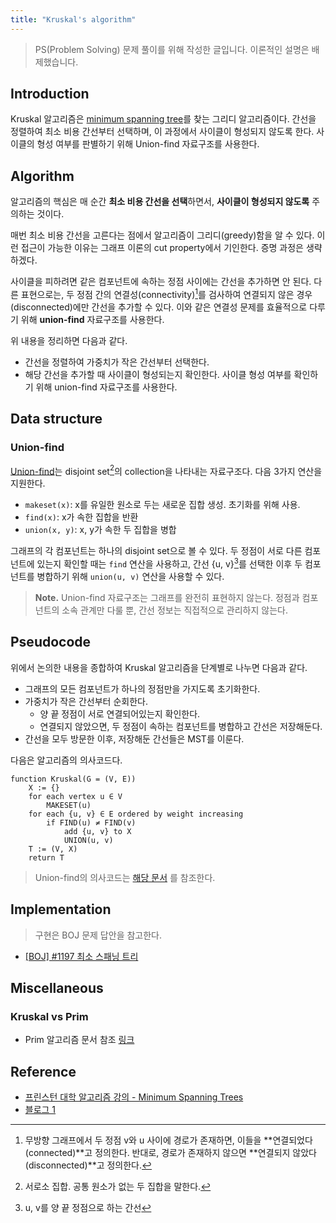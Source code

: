 ```yaml
---
title: "Kruskal's algorithm"
---
```


> PS(Problem Solving) 문제 풀이를 위해 작성한 글입니다. 이론적인 설명은 배제했습니다.

## Introduction
 
Kruskal 알고리즘은 [minimum spanning tree](/posts/2024-09-13-minimum-spanning-tree)를 찾는 그리디 알고리즘이다. 간선을 정렬하여 최소 비용 간선부터 선택하며, 이 과정에서 사이클이 형성되지 않도록 한다. 사이클의 형성 여부를 판별하기 위해 Union-find 자료구조를 사용한다.

## Algorithm

알고리즘의 핵심은 매 순간 **최소 비용 간선을 선택**하면서, **사이클이 형성되지 않도록** 주의하는 것이다.

매번 최소 비용 간선을 고른다는 점에서 알고리즘이 그리디(greedy)함을 알 수 있다. 이런 접근이 가능한 이유는 그래프 이론의 cut property에서 기인한다. 증명 과정은 생략하겠다.

사이클을 피하려면 같은 컴포넌트에 속하는 정점 사이에는 간선을 추가하면 안 된다. 다른 표현으로는, 두 정점 간의 연결성(connectivity)[^1]를 검사하여 연결되지 않은 경우(disconnected)에만 간선을 추가할 수 있다. 이와 같은 연결성 문제를 효율적으로 다루기 위해 **union-find** 자료구조를 사용한다.

위 내용을 정리하면 다음과 같다.

- 간선을 정렬하여 가중치가 작은 간선부터 선택한다.
- 해당 간선을 추가할 때 사이클이 형성되는지 확인한다. 사이클 형성 여부를 확인하기 위해 union-find 자료구조를 사용한다.


[^1]: 무방향 그래프에서 두 정점 v와 u 사이에 경로가 존재하면, 이들을 **연결되었다(connected)**고 정의한다. 반대로, 경로가 존재하지 않으면 **연결되지 않았다(disconnected)**고 정의한다. 

## Data structure

### Union-find

[Union-find](/posts/2024-09-14-union-find)는 disjoint set[^2]의 collection을 나타내는 자료구조다. 다음 3가지 연산을 지원한다.

- `makeset(x)`: x를 유일한 원소로 두는 새로운 집합 생성. 초기화를 위해 사용.
- `find(x)`: x가 속한 집합을 반환
- `union(x, y)`: x, y가 속한 두 집합을 병합 

그래프의 각 컴포넌트는 하나의 disjoint set으로 볼 수 있다. 두 정점이 서로 다른 컴포넌트에 있는지 확인할 때는 `find` 연산을 사용하고, 간선 {u, v}[^3]를 선택한 이후 두 컴포넌트를 병합하기 위해 `union(u, v)` 연산을 사용할 수 있다.

> **Note.** Union-find 자료구조는 그래프를 완전히 표현하지 않는다. 정점과 컴포넌트의 소속 관계만 다룰 뿐, 간선 정보는 직접적으로 관리하지 않는다.

[^2]: 서로소 집합. 공통 원소가 없는 두 집합을 말한다.
[^3]: u, v를 양 끝 정점으로 하는 간선

## Pseudocode

위에서 논의한 내용을 종합하여 Kruskal 알고리즘을 단계별로 나누면 다음과 같다.

- 그래프의 모든 컴포넌트가 하나의 정점만을 가지도록 초기화한다.
- 가중치가 작은 간선부터 순회한다.
    - 양 끝 정점이 서로 연결되어있는지 확인한다.
    - 연결되지 않았으면, 두 정점이 속하는 컴포넌트를 병합하고 간선은 저장해둔다.
- 간선을 모두 방문한 이후, 저장해둔 간선들은 MST를 이룬다.

다음은 알고리즘의 의사코드다.

```
function Kruskal(G = (V, E))
    X := {}
    for each vertex u ∈ V
        MAKESET(u)
    for each {u, v} ∈ E ordered by weight increasing
        if FIND(u) ≠ FIND(v)
            add {u, v} to X
            UNION(u, v)
    T := (V, X)
    return T
```

> Union-find의 의사코드는 [해당 문서][union-find-code] 를 참조한다.

[union-find-code]: /posts/2024-09-14-union-find#pseudocode

## Implementation

> 구현은 BOJ 문제 답안을 참고한다.
 
- [\[BOJ\] #1197 최소 스패닝 트리](/posts/2024-09-21-boj-1197-mst#kruskal)

<!--다음은 c++17로 작성한 Kruskal 알고리즘이다.-->
<!---->
<!--```c++-->
<!--#include <tuple>-->
<!--#include <vector>-->
<!---->
<!--using namespace std;-->
<!---->
<!--class UnionFind {-->
<!--private:-->
<!--  // ...-->
<!---->
<!--public:-->
<!--  UnionFind(int num_vertices);-->
<!--  int find(int vertex);-->
<!--  bool unite(int vertex1, int vertex2); // union-->
<!--};-->
<!---->
<!--/***************************************************************/-->
<!---->
<!--using edge_t = tuple<int, int, int>; // weight, vertex1, vertex2-->
<!---->
<!--vector<edge_t> kruskal(int numVertices, vector<edge_t> &edges) {-->
<!--  UnionFind uf{numVertices};-->
<!---->
<!--  // compare by weight, ascending-->
<!--  auto comp = [](const edge_t &a, const edge_t &b) { return get<0>(a) < get<0>(b); };-->
<!--  sort(edges.begin(), edges.end(), comp);-->
<!---->
<!--  vector<edge_t> mstEdges;-->
<!--  for (auto [w, v, u] : edges) {-->
<!--    if (uf.unite(v, u)) {-->
<!--      mstEdges.push_back({w, v, u});-->
<!--    }-->
<!--  }-->
<!--  return mstEdges;-->
<!--}-->
<!--```-->

## Miscellaneous

### Kruskal vs Prim

- Prim 알고리즘 문서 참조 [링크](/posts/2024-09-18-prim-algorithm#kruskal-vs-prim)

## Reference

- [프린스턴 대학 알고리즘 강의 - Minimum Spanning Trees](https://algs4.cs.princeton.edu/43mst/)
- [블로그 1](https://rntlqvnf.github.io/lecture%20notes/algorithm-5th-week-1/)
